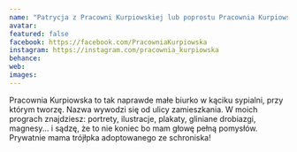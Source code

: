 ```yaml
---
name: "Patrycja z Pracowni Kurpiowskiej lub poprostu Pracownia Kurpiowska."
avatar: 
featured: false
facebook: https://facebook.com/PracowniaKurpiowska
instagram: https://instagram.com/pracownia_kurpiowska
behance: 
web:
images:
---
```

Pracownia Kurpiowska to tak naprawde małe biurko w kąciku sypialni, przy którym tworzę. Nazwa wywodzi się od ulicy zamieszkania. 
W moich prograch znajdziesz: portrety, ilustracje, plakaty, gliniane drobiazgi, magnesy... i sądzę, że to nie koniec bo mam głowę pełną pomysłów. Prywatnie mama trójłpka adoptowanego ze schroniska! 
